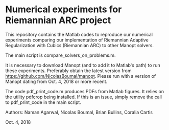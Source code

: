 # Numerical experiments for Riemannian ARC project

This repository contains the Matlab codes to reproduce our numerical experiments comparing our implementation of Riemannian Adaptive Regularization with Cubics (Riemannian ARC) to other Manopt solvers.

The main script is compare_solvers_on_problems.m.

It is necessary to download Manopt (and to add it to Matlab's path) to run these experiments. Preferably obtain the latest version from https://github.com/NicolasBoumal/manopt. Please run with a version of Manopt dating from Oct. 4, 2018 or more recent.

The code pdf_print_code.m produces PDFs from Matlab figures. It relies on the utility pdfcrop being installed. If this is an issue, simply remove the call to pdf_print_code in the main script.

Authors:
Naman Agarwal, Nicolas Boumal, Brian Bullins, Coralia Cartis

Oct. 4, 2018
